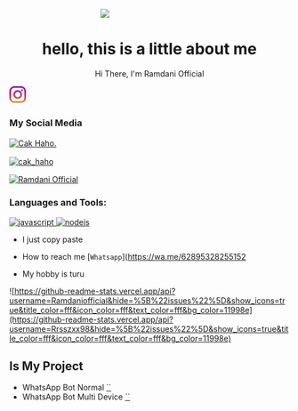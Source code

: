 <p align="center">

<img src="https://telegra.ph/file/a61c2c3d5ea2147ff990e.jpg" width="35%" style="margin-left: auto;margin-right: auto;display: block;">
</p>

<h1 align='center'>hello, this is a little about me</h1>

<p align='center'>Hi There, I'm Ramdani Official</p>

<p align='center'>

<a href="https://www.instagram.com/muhammadramdani196453"><img height="30" src="https://github.com/ArugaZ/ArugaZ/blob/main/images/instagram.svg?raw=true"></a>&nbsp;&nbsp;

</p>

<h3 align="left">My Social Media  </h3>

<p align="left">

<a href="https://www.facebook.com/profile.php?id=100055274594084" target="blank"><img align="center" src="https://cdn.jsdelivr.net/npm/simple-icons@3.0.1/icons/facebook.svg" alt="Cak Haho." height="30" width="40" /></a>

<a href="https://www.instagram.com/muhammadramdani196453" target="blank"><img align="center" src="https://cdn.jsdelivr.net/npm/simple-icons@3.0.1/icons/instagram.svg" alt="cak_haho" height="30" width="40" /></a>

<a href="https://wa.me/6289512545999" target="blank"><img align="center" src="https://cdn.jsdelivr.net/npm/simple-icons@3.0.1/icons/whatsapp.svg" alt="Ramdani Official" height="30" width="40" /></a>


</p>

<h3 align="left">Languages and Tools:</h3>

<p align="left"> <a href="https://developer.mozilla.org/en-US/docs/Web/JavaScript" target="_blank"> <img src="https://img.shields.io/badge/-JavaScript-black?style=flat-square&logo=javascript" alt="javascript" width="40" height="40"/> </a> <a href="https://nodejs.org" target="_blank"> <img src="https://img.shields.io/badge/-Node.js-black?style=flat-square&logo=Node.js" alt="nodejs" width="40" height="40"/> </a> </p>

- I just copy paste

- How to reach me  [`Whatsapp`](https://wa.me/62895328255152

- My hobby is turu

![https://github-readme-stats.vercel.app/api?username=Ramdaniofficial&hide=%5B%22issues%22%5D&show_icons=true&title_color=fff&icon_color=fff&text_color=fff&bg_color=11998e](https://github-readme-stats.vercel.app/api?username=Rrsszxx98&hide=%5B%22issues%22%5D&show_icons=true&title_color=fff&icon_color=fff&text_color=fff&bg_color=11998e)

## Is My Project
* WhatsApp Bot Normal [``]()
* WhatsApp Bot Multi Device [``](https://github.com/)

<!---
Rrsszxx98/Rrsszxx98 is a ✨ special ✨ repository because its `README.md` (this file) appears on your GitHub profile.
You can click the Preview link to take a look at your changes.
--->
